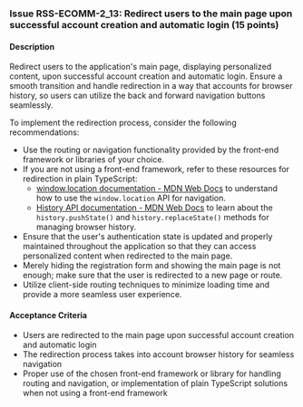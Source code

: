 ### Issue RSS-ECOMM-2_13: Redirect users to the main page upon successful account creation and automatic login (15 points)

#### Description

Redirect users to the application's main page, displaying personalized content, upon successful account creation and automatic login. Ensure a smooth transition and handle redirection in a way that accounts for browser history, so users can utilize the back and forward navigation buttons seamlessly.

To implement the redirection process, consider the following recommendations:

- Use the routing or navigation functionality provided by the front-end framework or libraries of your choice.
- If you are not using a front-end framework, refer to these resources for redirection in plain TypeScript:
  - [window.location documentation - MDN Web Docs](https://developer.mozilla.org/en-US/docs/Web/API/Window/location) to understand how to use the `window.location` API for navigation.
  - [History API documentation - MDN Web Docs](https://developer.mozilla.org/en-US/docs/Web/API/History) to learn about the `history.pushState()` and `history.replaceState()` methods for managing browser history.
- Ensure that the user's authentication state is updated and properly maintained throughout the application so that they can access personalized content when redirected to the main page.
- Merely hiding the registration form and showing the main page is not enough; make sure that the user is redirected to a new page or route.
- Utilize client-side routing techniques to minimize loading time and provide a more seamless user experience.

#### Acceptance Criteria

- Users are redirected to the main page upon successful account creation and automatic login
- The redirection process takes into account browser history for seamless navigation
- Proper use of the chosen front-end framework or library for handling routing and navigation, or implementation of plain TypeScript solutions when not using a front-end framework

